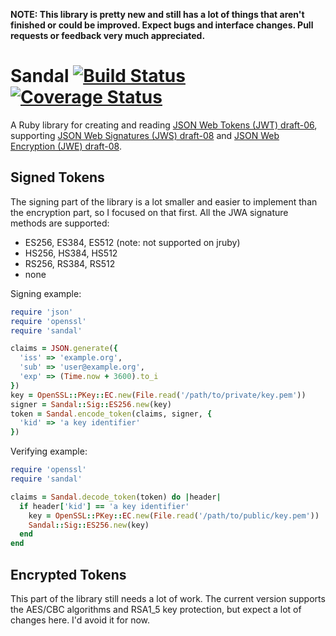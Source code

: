**NOTE: This library is pretty new and still has a lot of things that aren't finished or could be improved. Expect bugs and interface changes. Pull requests or feedback very much appreciated.**

# Sandal [![Build Status](https://travis-ci.org/gregbeech/sandal.png?branch=master)](https://travis-ci.org/gregbeech/sandal) [![Coverage Status](https://coveralls.io/repos/gregbeech/sandal/badge.png?branch=master)](https://coveralls.io/r/gregbeech/sandal)

A Ruby library for creating and reading [JSON Web Tokens (JWT) draft-06](http://tools.ietf.org/html/draft-ietf-oauth-json-web-token-06), supporting [JSON Web Signatures (JWS) draft-08](http://tools.ietf.org/html/draft-ietf-jose-json-web-signature-08) and [JSON Web Encryption (JWE) draft-08](http://tools.ietf.org/html/draft-ietf-jose-json-web-encryption-08).

## Signed Tokens

The signing part of the library is a lot smaller and easier to implement than the encryption part, so I focused on that first. All the JWA signature methods are supported:

- ES256, ES384, ES512 (note: not supported on jruby)
- HS256, HS384, HS512
- RS256, RS384, RS512
- none

Signing example:

```ruby
require 'json'
require 'openssl'
require 'sandal'

claims = JSON.generate({ 
  'iss' => 'example.org',
  'sub' => 'user@example.org',
  'exp' => (Time.now + 3600).to_i
})
key = OpenSSL::PKey::EC.new(File.read('/path/to/private/key.pem'))
signer = Sandal::Sig::ES256.new(key)
token = Sandal.encode_token(claims, signer, { 
  'kid' => 'a key identifier' 
})
```

Verifying example:

```ruby
require 'openssl'
require 'sandal'

claims = Sandal.decode_token(token) do |header|
  if header['kid'] == 'a key identifier'
    key = OpenSSL::PKey::EC.new(File.read('/path/to/public/key.pem'))
    Sandal::Sig::ES256.new(key)
  end
end
```

## Encrypted Tokens

This part of the library still needs a lot of work. The current version supports the AES/CBC algorithms and RSA1_5 key protection, but expect a lot of changes here. I'd avoid it for now.



